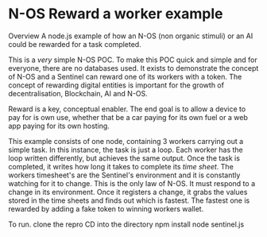 # N-OS Reward a worker example
Overview
A node.js example of how an N-OS (non organic stimuli) or an AI could be rewarded for a task completed.

This is a _very_ simple N-OS POC.
To make this POC quick and simple and for everyone, there are no databases used.
It exists to demonstrate the concept of N-OS and a Sentinel can reward one of its workers with a token.
The concept of rewarding digital entities is important for the growth of decentralisation, Blockchain, AI
and N-OS.

Reward is a key, conceptual enabler.
The end goal is to allow a device to pay for is own use, whether that be a car paying for its own fuel
or a web app paying for its own hosting.

This example consists of one node, containing 3 workers carrying out a simple task.
In this instance, the task is just a loop. Each worker has the loop written differently,
but achieves the same output. Once the task is completed, it writes how long it takes to complete its
_time sheet_.
The workers timesheet's are the Sentinel's environment and it is constantly watching for it to change.
This is the only law of N-OS. It must respond to a change in its environment.
Once it registers a change, it grabs the values stored in the time sheets and finds out which is fastest.
The fastest one is rewarded by adding a fake token to winning workers wallet.

To run.
clone the repro
CD into the directory
npm install
node sentinel.js
